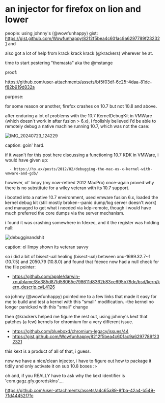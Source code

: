 # an injector for firefox on lion and lower

people:
using johnny's (@wowfunhappy) gist: https://gist.github.com/Wowfunhappy/8212f5bea4c601ac9a6297789f232321 and

also got a lot of help from krack krack krack (@krackers) wherever he at.

time to start pestering "themasta" aka the @mstange

proof:

https://github.com/user-attachments/assets/bf5f03df-6c25-4daa-81dc-f82b919d832a

purpose:

for some reason or another, firefox crashes on 10.7 but not 10.8 and above.

after enduring a lot of problems with the 10.7 KernelDebugKit in VMWare (which doesn't work in after fusion > 6.x),
i foolishly believed i'd be able to remotely debug a native machine running 10.7, which was not the case:

![IMG_20240723_124229](https://github.com/user-attachments/assets/f7e03210-cfd5-4bc5-bb98-ca5c4e159acb)

caption: goin' hard.

if it wasn't for this post here discussing a functioning 10.7 KDK in VMWare, i would have given up:

      - https://ho.ax/posts/2012/02/debugging-the-mac-os-x-kernel-with-vmware-and-gdb/

however, ol' limpy (my now-retired 2012 MacPro) once-again proved why there is no substitute for a wiley veteran with its 10.7 support.

i booted into a native 10.7 environment, used vmware fusion 6.x, loaded the kernel debug kit (still mostly broken--panic dump/log server doesn't work)
and managed to get what i needed via kdp-remote, though i would have much preferred the core dumps via the server mechanism.

i found it was crashing somewhere in fdexec, and it the register was holding null:

![debugginandshit](https://github.com/user-attachments/assets/294c9537-01cc-4539-ab95-947bc4bd4927)

caption: ol limpy shown its veteran savvy

so i did a bit of bisect-ual healing (bisect-ual) between xnu-1699.32.7~1 (10.7.5) and 2050.79 (10.8.0) and found that fdexec now had a 
null check for the file pointer:
- https://github.com/apple/darwin-xnu/blame/8e385d87fd58065e798611d8362b83ce695b78dc/bsd/kern/kern_descrip.c#L4126

so johnny (@wowfunhappy) pointed me to a few links that made it easy for me to build and test a kernel with this "small" modification.
        -the kernel no longer panicked with this "small" change
        
then @krackers helped me figure the rest out, using johnny's kext that patches (a few) kernels for chromium for a very different issue.
- https://github.com/blueboxd/chromium-legacy/issues/44
- https://gist.github.com/Wowfunhappy/8212f5bea4c601ac9a6297789f232321

this kext is a product of all of that, i guess.

now we have a nice/clean injector, i have to figure out how to package it tidily and only activate it on sub 10.8 boxes :>

oh and, if you REALLY have to ask why the kext identifier is 'com.gagz.gfy.goredskins'....


https://github.com/user-attachments/assets/a4c65a89-8fba-42a4-b549-71d44452f7fc

